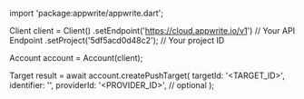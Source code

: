 import 'package:appwrite/appwrite.dart';

Client client = Client()
    .setEndpoint('https://cloud.appwrite.io/v1') // Your API Endpoint
    .setProject('5df5acd0d48c2'); // Your project ID

Account account = Account(client);

Target result = await account.createPushTarget(
    targetId: '<TARGET_ID>',
    identifier: '<IDENTIFIER>',
    providerId: '<PROVIDER_ID>', // optional
);

